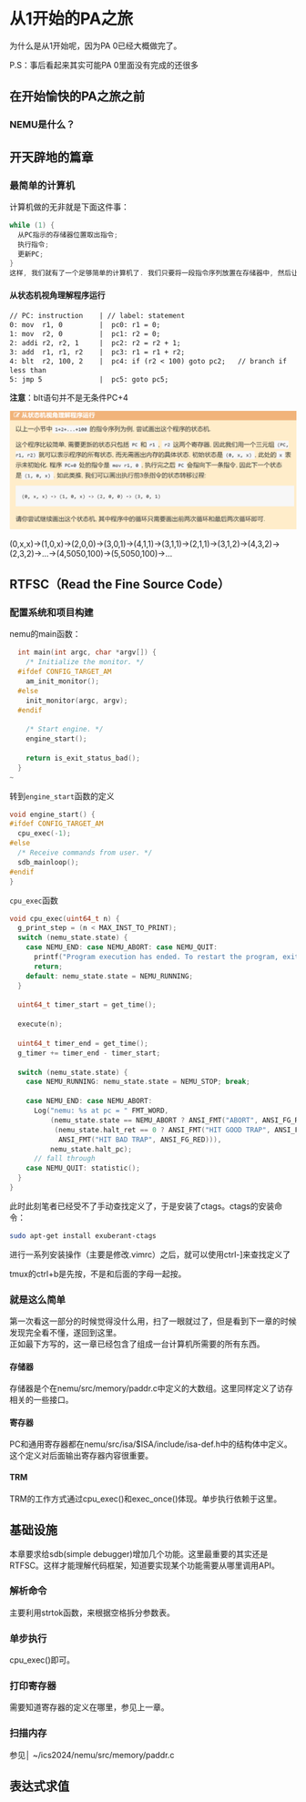 # 从1开始的PA之旅

为什么是从1开始呢，因为PA 0已经大概做完了。

P.S：事后看起来其实可能PA 0里面没有完成的还很多

## 在开始愉快的PA之旅之前

### NEMU是什么？


## 开天辟地的篇章

### 最简单的计算机
计算机做的无非就是下面这件事：

```cpp
while (1) {
  从PC指示的存储器位置取出指令;
  执行指令;
  更新PC;
}
这样, 我们就有了一个足够简单的计算机了. 我们只要将一段指令序列放置在存储器中, 然后让PC指向第一条指令, 计算机就会自动执行这一段指令序列, 永不停止.   
```

#### 从状态机视角理解程序运行

```
// PC: instruction    | // label: statement
0: mov  r1, 0         |  pc0: r1 = 0;
1: mov  r2, 0         |  pc1: r2 = 0;
2: addi r2, r2, 1     |  pc2: r2 = r2 + 1;
3: add  r1, r1, r2    |  pc3: r1 = r1 + r2;
4: blt  r2, 100, 2    |  pc4: if (r2 < 100) goto pc2;   // branch if less than
5: jmp 5              |  pc5: goto pc5;
```

**注意**：blt语句并不是无条件PC+4

![](image.png)

(0,x,x)->(1,0,x)->(2,0,0)->(3,0,1)->(4,1,1)->(3,1,1)->(2,1,1)->(3,1,2)->(4,3,2)->(2,3,2)->...->(4,5050,100)->(5,5050,100)->...


## RTFSC（Read the Fine Source Code）

### 配置系统和项目构建


nemu的main函数：

``` c
  int main(int argc, char *argv[]) {
    /* Initialize the monitor. */
  #ifdef CONFIG_TARGET_AM
    am_init_monitor();
  #else
    init_monitor(argc, argv);
  #endif
  
    /* Start engine. */
    engine_start();
  
    return is_exit_status_bad();
  }
~                             
```

转到```engine_start```函数的定义

``` c
void engine_start() {
#ifdef CONFIG_TARGET_AM
  cpu_exec(-1);
#else
  /* Receive commands from user. */
  sdb_mainloop();
#endif
}
```

```cpu_exec```函数

``` c
void cpu_exec(uint64_t n) {
  g_print_step = (n < MAX_INST_TO_PRINT);
  switch (nemu_state.state) {
    case NEMU_END: case NEMU_ABORT: case NEMU_QUIT:
      printf("Program execution has ended. To restart the program, exit NEMU and run again.\n");
      return;
    default: nemu_state.state = NEMU_RUNNING;
  }

  uint64_t timer_start = get_time();

  execute(n);

  uint64_t timer_end = get_time();
  g_timer += timer_end - timer_start;

  switch (nemu_state.state) {
    case NEMU_RUNNING: nemu_state.state = NEMU_STOP; break;

    case NEMU_END: case NEMU_ABORT:
      Log("nemu: %s at pc = " FMT_WORD,
          (nemu_state.state == NEMU_ABORT ? ANSI_FMT("ABORT", ANSI_FG_RED) :
           (nemu_state.halt_ret == 0 ? ANSI_FMT("HIT GOOD TRAP", ANSI_FG_GREEN) :
            ANSI_FMT("HIT BAD TRAP", ANSI_FG_RED))),
          nemu_state.halt_pc);
      // fall through
    case NEMU_QUIT: statistic();
  }
}
```

此时此刻笔者已经受不了手动查找定义了，于是安装了ctags。ctags的安装命令：

``` bash
sudo apt-get install exuberant-ctags
```
进行一系列安装操作（主要是修改.vimrc）之后，就可以使用ctrl-]来查找定义了

tmux的ctrl+b是先按，不是和后面的字母一起按。


### 就是这么简单
第一次看这一部分的时候觉得没什么用，扫了一眼就过了，但是看到下一章的时候发现完全看不懂，遂回到这里。  
正如最下方写的，这一章已经包含了组成一台计算机所需要的所有东西。

#### 存储器
存储器是个在nemu/src/memory/paddr.c中定义的大数组。这里同样定义了访存相关的一些接口。

#### 寄存器
PC和通用寄存器都在nemu/src/isa/$ISA/include/isa-def.h中的结构体中定义。这个定义对后面输出寄存器内容很重要。

#### TRM
TRM的工作方式通过cpu_exec()和exec_once()体现。单步执行依赖于这里。

## 基础设施
本章要求给sdb(simple debugger)增加几个功能。这里最重要的其实还是RTFSC。这样才能理解代码框架，知道要实现某个功能需要从哪里调用API。  

### 解析命令
主要利用strtok函数，来根据空格拆分参数表。

### 单步执行
cpu_exec()即可。

### 打印寄存器

需要知道寄存器的定义在哪里，参见上一章。

### 扫描内存

参见│ ~/ics2024/nemu/src/memory/paddr.c


## 表达式求值